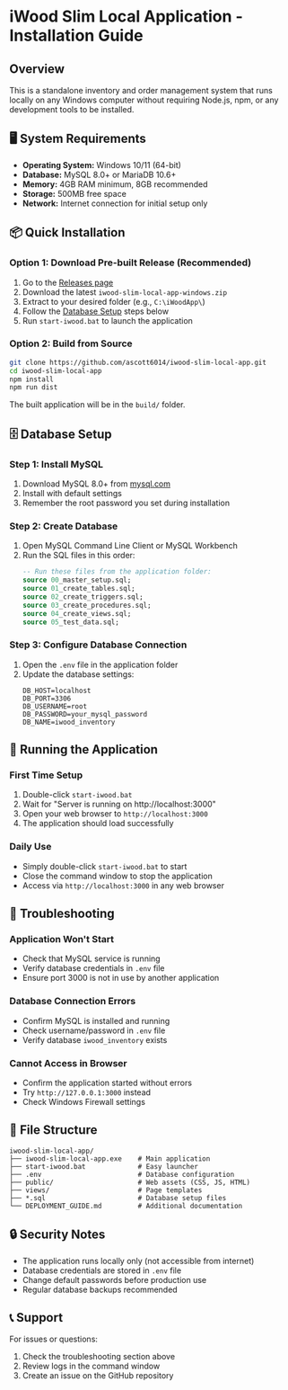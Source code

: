 # iWood Slim Local Application - Installation Guide

## Overview
This is a standalone inventory and order management system that runs locally on any Windows computer without requiring Node.js, npm, or any development tools to be installed.

## 🖥️ System Requirements
- **Operating System:** Windows 10/11 (64-bit)
- **Database:** MySQL 8.0+ or MariaDB 10.6+
- **Memory:** 4GB RAM minimum, 8GB recommended
- **Storage:** 500MB free space
- **Network:** Internet connection for initial setup only

## 📦 Quick Installation

### Option 1: Download Pre-built Release (Recommended)
1. Go to the [Releases page](https://github.com/ascott6014/iwood-slim-local-app/releases)
2. Download the latest `iwood-slim-local-app-windows.zip`
3. Extract to your desired folder (e.g., `C:\iWoodApp\`)
4. Follow the [Database Setup](#database-setup) steps below
5. Run `start-iwood.bat` to launch the application

### Option 2: Build from Source
```bash
git clone https://github.com/ascott6014/iwood-slim-local-app.git
cd iwood-slim-local-app
npm install
npm run dist
```
The built application will be in the `build/` folder.

## 🗄️ Database Setup

### Step 1: Install MySQL
1. Download MySQL 8.0+ from [mysql.com](https://dev.mysql.com/downloads/mysql/)
2. Install with default settings
3. Remember the root password you set during installation

### Step 2: Create Database
1. Open MySQL Command Line Client or MySQL Workbench
2. Run the SQL files in this order:
   ```sql
   -- Run these files from the application folder:
   source 00_master_setup.sql;
   source 01_create_tables.sql;
   source 02_create_triggers.sql;
   source 03_create_procedures.sql;
   source 04_create_views.sql;
   source 05_test_data.sql;
   ```

### Step 3: Configure Database Connection
1. Open the `.env` file in the application folder
2. Update the database settings:
   ```env
   DB_HOST=localhost
   DB_PORT=3306
   DB_USERNAME=root
   DB_PASSWORD=your_mysql_password
   DB_NAME=iwood_inventory
   ```

## 🚀 Running the Application

### First Time Setup
1. Double-click `start-iwood.bat`
2. Wait for "Server is running on http://localhost:3000"
3. Open your web browser to `http://localhost:3000`
4. The application should load successfully

### Daily Use
- Simply double-click `start-iwood.bat` to start
- Close the command window to stop the application
- Access via `http://localhost:3000` in any web browser

## 🔧 Troubleshooting

### Application Won't Start
- Check that MySQL service is running
- Verify database credentials in `.env` file
- Ensure port 3000 is not in use by another application

### Database Connection Errors
- Confirm MySQL is installed and running
- Check username/password in `.env` file
- Verify database `iwood_inventory` exists

### Cannot Access in Browser
- Confirm the application started without errors
- Try `http://127.0.0.1:3000` instead
- Check Windows Firewall settings

## 📁 File Structure
```
iwood-slim-local-app/
├── iwood-slim-local-app.exe    # Main application
├── start-iwood.bat             # Easy launcher
├── .env                        # Database configuration
├── public/                     # Web assets (CSS, JS, HTML)
├── views/                      # Page templates
├── *.sql                       # Database setup files
└── DEPLOYMENT_GUIDE.md         # Additional documentation
```

## 🔒 Security Notes
- The application runs locally only (not accessible from internet)
- Database credentials are stored in `.env` file
- Change default passwords before production use
- Regular database backups recommended

## 📞 Support
For issues or questions:
1. Check the troubleshooting section above
2. Review logs in the command window
3. Create an issue on the GitHub repository
